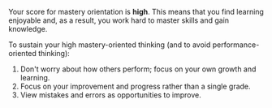 Your score for mastery orientation is **high**. This means that you find learning enjoyable and, as a result, you work hard to master skills and gain knowledge. 

To sustain your high mastery-oriented thinking (and to avoid performance-oriented thinking): 

1.	Don't worry about how others perform; focus on your own growth and learning. 
2.	Focus on your improvement and progress rather than a single grade.
3.	View mistakes and errors as opportunities to improve.
